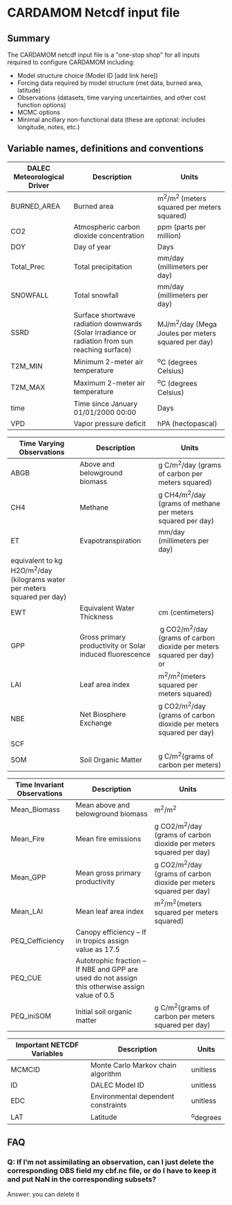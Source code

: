 # CARDAMOM Netcdf input file

## Summary

The CARDAMOM netcdf input file is a "one-stop shop" for all inputs required to configure CARDAMOM including:
- Model structure choice (Model ID [add link here])
- Forcing data required by model structure (met data, burned area, latitude)
- Observations (datasets, time varying uncertainties, and other cost function options)
- MCMC options
- Minimal ancillary non-functional data (these are optional: includes longitude, notes, etc.)


## Variable names, definitions and conventions


| DALEC Meteorological Driver | Description                                                                                     | Units                                                           |
| --------------------------- | ----------------------------------------------------------------------------------------------- | --------------------------------------------------------------- |
| BURNED\_AREA                | Burned area                                                                                     | m<sup>2</sup>/m<sup>2 </sup>(meters squared per meters squared) |
| CO2                         | Atmospheric carbon dioxide concentration                                                        | ppm (parts per million)                                         |
| DOY                         | Day of year                                                                                     | Days                                                            |
| Total\_Prec                 | Total precipitation                                                                             | mm/day (millimeters per day)                                    |
| SNOWFALL                    | Total snowfall                                                                                  | mm/day (millimeters per day)                                    |
| SSRD                        | Surface shortwave radiation downwards (Solar irradiance or radiation from sun reaching surface) | MJ/m<sup>2</sup>/day (Mega Joules per meters squared per day)   |
| T2M\_MIN                    | Minimum 2-meter air temperature                                                                 | <sup>o</sup>C (degrees Celsius)                                 |
| T2M\_MAX                    | Maximum 2-meter air temperature                                                                 | <sup>o</sup>C (degrees Celsius)                                 |
| time                        | Time since January 01/01/2000 00:00                                                             | Days                                                            |
| VPD                         | Vapor pressure deficit                                                                          | hPA (hectopascal)                                               |



| Time Varying Observations                                                           | Description                                              | Units                                                                            |
| ----------------------------------------------------------------------------------- | -------------------------------------------------------- | -------------------------------------------------------------------------------- |
| ABGB                                                                                | Above and belowground biomass                            | g C/m<sup>2</sup>/day (grams of carbon per meters squared)                       |
| CH4                                                                                 | Methane                                                  | g CH4/m<sup>2</sup>/day (grams of methane per meters squared per day)            |
| ET                                                                                  | Evapotranspiration                                       | mm/day (millimeters per day)                                                     |
| equivalent to kg H2O/m<sup>2</sup>/day (kilograms water per meters squared per day) |
| EWT                                                                                 | Equivalent Water Thickness                               | cm (centimeters)                                                                 |
| GPP                                                                                 | Gross primary productivity or Solar induced fluorescence |  g CO2/m<sup>2</sup>/day (grams of carbon dioxide per meters squared per day) or |
| LAI                                                                                 | Leaf area index                                          | m<sup>2</sup>/m<sup>2</sup>(meters squared per meters squared)                   |
| NBE                                                                                 | Net Biosphere Exchange                                   | g CO2/m<sup>2</sup>/day (grams of carbon dioxide per meters squared per day)     |
| SCF                                                                                 |                                                          |                                                                                  |
| SOM                                                                                 | Soil Organic Matter                                      | g C/m<sup>2</sup>(grams of carbon per meters)                                    |


| Time Invariant Observations | Description                                                                                     | Units                                                                        |
| --------------------------- | ----------------------------------------------------------------------------------------------- | ---------------------------------------------------------------------------- |
| Mean\_Biomass               | Mean above and belowground biomass                                                              | m<sup>2</sup>/m<sup>2</sup>                                                  |
| Mean\_Fire                  | Mean fire emissions                                                                             | g CO2/m<sup>2</sup>/day (grams of carbon dioxide per meters squared per day) |
| Mean\_GPP                   | Mean gross primary productivity                                                                 | g CO2/m<sup>2</sup>/day (grams of carbon dioxide per meters squared per day) |
| Mean\_LAI                   | Mean leaf area index                                                                            | m<sup>2</sup>/m<sup>2</sup>(meters squared per meters squared)               |
| PEQ\_Cefficiency            | Canopy efficiency – If in tropics assign value as 17.5                                          |                                                                              |
| PEQ\_CUE                    | Autotrophic fraction – If NBE and GPP are used do not assign this otherwise assign value of 0.5 |                                                                              |
| PEQ\_iniSOM                 | Initial soil organic matter                                                                     | g C/m<sup>2</sup>(grams of carbon per meters squared per day)                |

| Important NETCDF Variables | Description                        | Units               |
| -------------------------- | ---------------------------------- | ------------------- |
| MCMCID                     | Monte Carlo Markov chain algorithm | unitless            |
| ID                         | DALEC Model ID                     | unitless            |
| EDC                        | Environmental dependent constraints   | unitless            |
| LAT                        | Latitude                           | <sup>o</sup>degrees |





## FAQ
### Q: If I’m not assimilating an observation, can I just delete the corresponding OBS field my cbf.nc file, or do I have to keep it and put NaN in the corresponding subsets?
Answer: you can delete it


 
